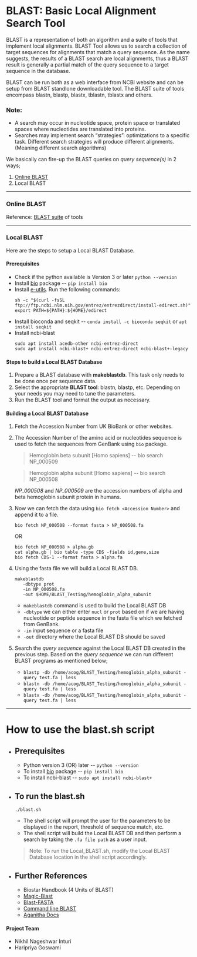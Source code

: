 <!-- This is README.md for BLAST Suite of Tools -->
# BLAST: Basic Local Alignment Search Tool

BLAST is a representation of both an algorithm and a suite of tools that implement local alignments. BLAST Tool allows us to search a collection of target sequences for alignments that match a query sequence. As the name suggests, the results of a BLAST search are local alignments, thus a BLAST result is generally a partial match of the query sequence to a target sequence in the database.

BLAST can be run both as a web interface from NCBI website and can be setup from BLAST standlone downloadable tool. The BLAST suite of tools encompass blastn, blastp, blastx, tblastn, tblastx and others.

### Note:
- A search may occur in nucleotide space, protein space or translated spaces where nucleotides are translated into proteins.
- Searches may implement search “strategies”: optimizations to a specific task. Different search strategies will produce different alignments. (Meaning different search algorithms)


We basically can fire-up the BLAST queries on *query sequence(s)* in 2 ways;
1. [Online BLAST](https://blast.ncbi.nlm.nih.gov/Blast.cgi)
2. Local BLAST

------------

### Online BLAST
Reference: [BLAST suite](https://docs.google.com/document/d/1wLrF86JgyA5QLsrCjliExD5mUn_yjKrFqY_ysQsG6Lg/edit#heading=h.y4mkpqkczsrl) of tools


------------

### Local BLAST
Here are the steps to setup a Local BLAST Database.

#### Prerequisites
- Check if the python available is Version 3 or later `python --version`
- Install [bio](https://www.bioinfo.help/) package -- `pip install bio`
- Install [e-utils](https://www.ncbi.nlm.nih.gov/books/NBK179288/). Run the following commands:
  ```
  sh -c "$(curl -fsSL ftp://ftp.ncbi.nlm.nih.gov/entrez/entrezdirect/install-edirect.sh)"
  export PATH=${PATH}:${HOME}/edirect
  ```
- Install bioconda and seqkit -- `conda install -c bioconda seqkit` or  `apt install seqkit`
- Install ncbi-blast
  ```
  sudo apt install acedb-other ncbi-entrez-direct
  sudo apt install ncbi-blast+ ncbi-entrez-direct ncbi-blast+-legacy
  ```
  

#### Steps to build a Local BLAST Database
1. Prepare a BLAST database with **makeblastdb**. This task only needs to be done once per sequence data.
2. Select the appropriate **BLAST tool**: blastn, blastp, etc. Depending on your needs you may need to tune the parameters.
3. Run the BLAST tool and format the output as necessary.

#### Building a Local BLAST Database
1. Fetch the Accession Number from UK BioBank or other websites.
2. The Accession Number of the amino acid or nucleotides sequence is used to fetch the sequences from GenBank using `bio` package.
   > Hemoglobin beta subunit [Homo sapiens] -- bio search NP_000509
   
   > Hemoglobin alpha subunit [Homo sapiens] -- bio search NP_000508
   
   *NP_000508* and *NP_000509* are the accession numbers of alpha and beta hemoglobin subunit protein in humans.
3. Now we can fetch the data using `bio fetch <Accession Number>` and append it to a file.
   ```
   bio fetch NP_000508 --format fasta > NP_000508.fa
   ```
   OR
   ```
   bio fetch NP_000508 > alpha.gb
   cat alpha.gb | bio table -type CDS -fields id,gene,size
   bio fetch CDS-1 --format fasta > alpha.fa
   ```
4. Using the fasta file we will build a Local BLAST DB.
   ```
   makeblastdb 
      -dbtype prot 
      -in NP_000508.fa 
      -out $HOME/BLAST_Testing/hemoglobin_alpha_subunit
   ```
   - `makeblastdb` command is used to build the Local BLAST DB
   - `-dbtype` we can either enter `nucl` or `prot` based on if we are having nucleotide or peptide sequence in the fasta file which we fetched from GenBank.
   - `-in` input sequence or a fasta file 
   - `-out` directory where the Local BLAST DB should be saved
5. Search the *query sequence* against the Local BLAST DB created in the previous step. 
   Based on the *query sequence* we can run different BLAST programs as mentioned below;
   - `blastp -db /home/acog/BLAST_Testing/hemoglobin_alpha_subunit -query test.fa | less`
   - `blastn -db /home/acog/BLAST_Testing/hemoglobin_alpha_subunit -query test.fa | less`
   - `blastx -db /home/acog/BLAST_Testing/hemoglobin_alpha_subunit -query test.fa | less`

---------
# How to use the blast.sh script
- ## Prerequisites
     - Python version 3 (OR) later -- `python --version`
     - To install [bio](https://www.bioinfo.help/) package -- `pip install bio`
     - To install ncbi-blast -- `sudo apt install ncbi-blast+`
  
- ## To run the blast.sh
     `./blast.sh`
     - The shell script will prompt the user for the parameters to be displayed in the report, threshold of sequence match, etc.
     - The shell script will build the Local BLAST DB and then perform a search by taking the `.fa file path` as a user input.
     >Note: To run the Local_BLAST.sh, modify the Local BLAST Database location in the shell script accordingly.

- ## Further References 
     - Biostar Handbook (4 Units of BLAST)
     - [Magic-Blast](https://ncbi.github.io/magicblast/)
     - [Blast-FASTA](https://www.cs.rice.edu/~ogilvie/comp571/2018/09/04/blast-fasta.html)
     - [Command line BLAST](https://open.oregonstate.education/computationalbiology/chapter/command-line-blast/)
     - [Aganitha Docs](https://docs.google.com/document/d/1IaRkj2qt63Zwv1sj4lbg3t2-FxxHwQGRJF2THswkRRw/edit#)

#### Project Team
- Nikhil Nageshwar Inturi
- Haripriya Goswami